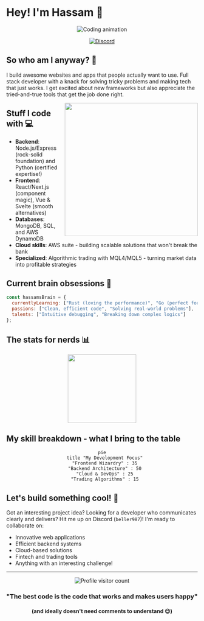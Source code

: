 # Hey! I'm Hassam 👋

<div align="center">
  
  ![Coding animation](https://media.giphy.com/media/RbDKaczqWovIugyJmW/giphy.gif)
  
  [![Discord](https://img.shields.io/badge/Find_me_on_Discord-beller987-7289DA?style=flat-square&logo=discord&logoColor=white)](https://discord.com/)
  
</div>

## So who am I anyway? 🤔

I build awesome websites and apps that people actually want to use. Full stack developer with a knack for solving tricky problems and making tech that just works. I get excited about new frameworks but also appreciate the tried-and-true tools that get the job done right.

<img align="right" width="350" src="https://media.giphy.com/media/v1.Y2lkPTc5MGI3NjExbmVwYm9wazVxdHd3MXh2MTlmYW40bzBkc2FnZ2xtNWs2bmM5OWZuNiZlcD12MV9pbnRlcm5hbF9naWZfYnlfaWQmY3Q9Zw/qgQUggAC3Pfv687qPC/giphy.gif" />

## Stuff I code with 💻

- **Backend**: Node.js/Express (rock-solid foundation) and Python (certified expertise!)
- **Frontend**: React/Next.js (component magic), Vue & Svelte (smooth alternatives)
- **Databases**: MongoDB, SQL, and AWS DynamoDB
- **Cloud skills**: AWS suite - building scalable solutions that won't break the bank
- **Specialized**: Algorithmic trading with MQL4/MQL5 - turning market data into profitable strategies

## Current brain obsessions 🧠

```javascript
const hassamsBrain = {
  currentlyLearning: ["Rust (loving the performance)", "Go (perfect for microservices)"],
  passions: ["Clean, efficient code", "Solving real-world problems"],
  talents: ["Intuitive debugging", "Breaking down complex logics"]
};
```

## The stats for nerds 📊

<div align="center">
  <img height="180em" src="https://github-readme-stats.vercel.app/api?username=YourUsername&show_icons=true&theme=radical" />
</div>

## My skill breakdown - what I bring to the table

<div align="center">
  
  ```mermaid
  pie
    title "My Development Focus"
    "Frontend Wizardry" : 35
    "Backend Architecture" : 50
    "Cloud & DevOps" : 25
    "Trading Algorithms" : 15
  ```
  
</div>

## Let's build something cool! 🚀

Got an interesting project idea? Looking for a developer who communicates clearly and delivers? Hit me up on Discord (`beller987`)! I'm ready to collaborate on:

- Innovative web applications
- Efficient backend systems
- Cloud-based solutions
- Fintech and trading tools
- Anything with an interesting challenge!

---

<div align="center">
  <img src="https://komarev.com/ghpvc/?username=beller987&color=blueviolet&style=flat-square" alt="Profile visitor count">
  
  ### "The best code is the code that works and makes users happy"
  #### (and ideally doesn't need comments to understand 😉)
</div>
